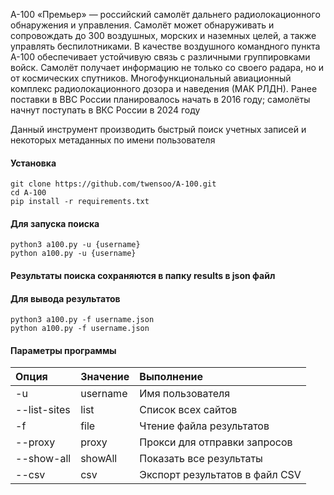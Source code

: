 А-100 «Премьер» — российский самолёт дальнего радиолокационного обнаружения и управления. Самолёт может обнаруживать и сопровождать до 300 воздушных, морских и наземных целей, а также управлять беспилотниками. В качестве воздушного командного пункта А-100 обеспечивает устойчивую связь с различными группировками войск. Самолёт получает информацию не только со своего радара, но и от космических спутников. Многофункциональный авиационный комплекс радиолокационного дозора и наведения (МАК РЛДН).
Ранее поставки в ВВС России планировалось начать в 2016 году; самолёты начнут поступать в ВКС России в 2024 году

Данный инструмент производить быстрый поиск учетных записей и некоторых метаданных по имени пользователя



#### Установка

```shell
git clone https://github.com/twensoo/A-100.git
cd A-100
pip install -r requirements.txt
```

#### Для запуска поиска

```shell
python3 a100.py -u {username}
python a100.py -u {username}
```

#### Результаты поиска сохраняются в папку results в json файл
#### Для вывода результатов
```shell
python3 a100.py -f username.json
python a100.py -f username.json
```

#### Параметры программы
| **Опция**    | **Значение** | **Выполнение**                 |
| :--------    |:------------ | :----------------------------- |
| -u           | username     | Имя пользователя               |
| --list-sites | list         | Список всех сайтов             |
| -f           | file         | Чтение файла результатов       |
| --proxy      | proxy        | Прокси для отправки запросов   |
| --show-all   | showAll      | Показать все результаты        |
| --csv        | csv          | Экспорт результатов в файл CSV |

